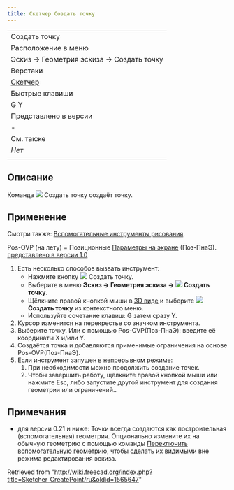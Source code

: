 ```yaml
---
title: Скетчер Создать точку
---
```

|  |
| --- |
| Создать точку |
| Расположение в меню |
| Эскиз → Геометрия эскиза → Создать точку |
| Верстаки |
| [Скетчер](/Sketcher_Workbench/ru "Sketcher Workbench/ru") |
| Быстрые клавиши |
| G Y |
| Представлено в версии |
| - |
| См. также |
| *Нет* |
|  |

## Описание

Команда ![](/images/Sketcher_CreatePoint.svg) Создать точку создаёт точку.

## Применение

Смотри также: [Вспомогательные инструменты рисования](/Sketcher_Workbench/ru#Drawing_aids "Sketcher Workbench/ru").

Pos-OVP (на лету) = Позиционные [Параметры на экране](/Sketcher_Preferences/ru#General "Sketcher Preferences/ru") (Поз-ПнаЭ). [представлено в версии 1.0](/Release_notes_1.0/ru "Release notes 1.0/ru")

1. Есть несколько способов вызвать инструмент:
   * Нажмите кнопку ![](/images/Sketcher_CreatePoint.svg) Создать точку.
   * Выберите в меню **Эскиз → Геометрия эскиза → ![](/images/Sketcher_CreatePoint.svg) Создать точку**.
   * Щёлкните правой кнопкой мыши в [3D виде](/3D_view "3D view") и выберите **![](/images/Sketcher_CreatePoint.svg) Создать точку** из контекстного меню.
   * Используйте сочетание клавиш: G затем сразу Y.
2. Курсор изменится на перекрестье со значком инструмента.
3. Выберите точку. Или с помощью Pos-OVP(Поз-ПнаЭ): введите её координаты X и/или Y.
4. Создаётся точка и добавляются применимые ограничения на основе Pos-OVP(Поз-ПнаЭ).
5. Если инструмент запущен в [непрерывном режиме](/Sketcher_Workbench#Continue_modes/ru "Sketcher Workbench"):
   1. При необходимости можно продолжить создание точек.
   2. Чтобы завершить работу, щёлкните правой кнопкой мыши или нажмите Esc, либо запустите другой инструмент для создания геометрии или ограничений..

## Примечания

* для версии 0.21 и ниже: Точки всегда создаются как построительная (вспомогательная) геометрия. Опционально измените их на обычную геометрию с помощью команды [Переключить вспомогательную геометрию](/Sketcher_ToggleConstruction/ru "Sketcher ToggleConstruction/ru"), чтобы сделать их видимыми вне режима редактирования эскиза.

Retrieved from "<http://wiki.freecad.org/index.php?title=Sketcher_CreatePoint/ru&oldid=1565647>"